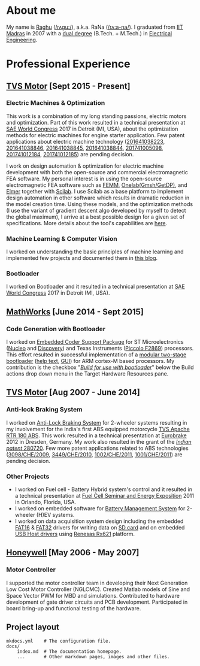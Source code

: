 # About me

My name is [Raghu](https://in.linkedin.com/in/raghunathkumar) ([/rʌgu:/](https://bitbucket.org/saras152/phdtopic/downloads/0_Raghu.wav)), a.k.a. RaNa ([/rʌ:a-na/](https://bitbucket.org/saras152/phdtopic/downloads/1_RaNa.wav)). I graduated from [IIT Madras](http://www.iitm.ac.in/) in 2007 with a [dual degree](https://www.iitm.ac.in/academic-programmes) (B.Tech. + M.Tech.) in [Electrical Engineering](http://www.ee.iitm.ac.in/). 

# Professional Experience
## [TVS Motor](https://www.tvsmotor.com/) [Sept 2015 - Present]
### Electric Machines &  Optimization
This work is a combination of my long standing passions, electric motors and optimization. Part of this work resulted in a technical presentation at [SAE World Congress](https://www.sae.org/wcx) 2017 in Detroit (MI, USA), about the optimization methods for electric machines for engine starter application. Few patent applications about electric machine technology ([201641038223](http://ipindiaservices.gov.in/PublicSearch/PublicationSearch/Search), [201641038846](http://ipindiaservices.gov.in/PublicSearch/PublicationSearch/Search), [201641038845](http://ipindiaservices.gov.in/PublicSearch/PublicationSearch/Search), [201641038844](http://ipindiaservices.gov.in/PublicSearch/PublicationSearch/Search), [201741005098](http://ipindiaservices.gov.in/PublicSearch/PublicationSearch/Search), [201741012184](http://ipindiaservices.gov.in/PublicSearch/PublicationSearch/Search), [201741012185](http://ipindiaservices.gov.in/PublicSearch/PublicationSearch/Search)) are pending decision. 

I work on design automation & optimization for electric machine development with both the open-source and commercial electromagnetic FEA software. My personal interest is in using the open-source electromagnetic FEA software such as [FEMM](http://www.femm.info/wiki/HomePage), [Onelab(Gmsh/GetDP)](http://www.onelab.info/), and [Elmer](https://www.csc.fi/web/elmer) together with [Scilab](https://www.scilab.org/). I use Scilab as a base platform to implement design automation in other software which results in dramatic reduction in the model creation time. Using these models, and the optimization methods (I use the variant of gradient descent algo developed by myself to detect the global maximum), I arrive at a best possible design for a given set of specifications. More details about the tool's capabilities are [here](https://motorrlib.gitlab.io/).
### Machine Learning & Computer Vision
I worked on understanding the basic principles of machine learning and implemented few projects and documented them in [this blog](https://saras152.github.io/). 
### Bootloader
I worked on Bootloader and it resulted in a technical presentation at [SAE World Congress](https://www.sae.org/wcx) 2017 in Detroit (MI, USA).

## [MathWorks](https://in.mathworks.com/) [June 2014 - Sept 2015]
### Code Generation with Bootloader
I worked on [Embedded Coder Support Package](https://www.mathworks.com/help/supportpkg/armcortexm/index.html) for ST Microelectronics ([Nucleo](https://www.st.com/en/evaluation-tools/stm32-mcu-nucleo.html) and [Discovery](https://www.st.com/en/evaluation-tools/stm32-mcu-discovery-kits.html)) and Texas Instruments ([Piccolo F2869](http://www.ti.com/product/TMS320F28069)) processors. This effort resulted in successful implementation of a [modular two-stage bootloader](https://bitbucket.org/saras152/bootloader/wiki/blstages) ([help text](https://in.mathworks.com/help/supportpkg/stmicroelectronicsstm32f4discovery/ref/build-for-use-with-bootloader.html), [GUI](https://in.mathworks.com/help/supportpkg/stmicroelectronicsstm32f4discovery/ref/model-configuration-parameters-for-stmicroelectronics-stm32f4-discovery-board.html)) for ARM cortex-M based processors.  My contribution is the checkbox "*[Build for use with bootloader](https://www.mathworks.com/help/supportpkg/stmicroelectronicsstm32f4discovery/ref/build-for-use-with-bootloader.html)*" below the Build actions drop down menu in the Target Hardware Resources pane. 


## [TVS Motor](https://www.tvsmotor.com/) [Aug 2007 - June 2014]
### Anti-lock Braking System
I worked on [Anti-Lock Braking System](https://en.wikipedia.org/wiki/Anti-lock_braking_system) for 2-wheeler systems resulting in my involvement for the India's first ABS equipped motorcycle [TVS Apache RTR 180 ABS](https://www.tvsapache.com/rtr-180.aspx). This work resulted in a technical presentation at [Eurobrake](https://www.eurobrake.net/) 2012 in Dresden, Germany. My work also resulted in the grant of the [*Indian patent* 280720](http://ipindiaservices.gov.in/PublicSearch/PublicationSearch/Search). Few more patent applications related to ABS technologies ([3098/CHE/2009](http://ipindiaservices.gov.in/PublicSearch/PublicationSearch/Search), [3449/CHE/2010](http://ipindiaservices.gov.in/PublicSearch/PublicationSearch/Search), [1002/CHE/2011](http://ipindiaservices.gov.in/PublicSearch/PublicationSearch/Search), [1001/CHE/2011](http://ipindiaservices.gov.in/PublicSearch/PublicationSearch/Search)) are pending decision.
### Other Projects
* I worked on Fuel cell - Battery Hybrid system's control and it resulted in a technical presentation at [Fuel Cell Seminar and Energy Exposition](https://www.fuelcellseminar.com/) 2011 in Orlando, Florida, USA. 
* I worked on embedded software for [Battery Management System](https://en.wikipedia.org/wiki/Battery_management_system) for 2-wheeler (H)EV systems. 
* I worked on data acquisition system design including the embedded [FAT16](https://bitbucket.org/saras152/filesystem_fat/wiki/FAT%2016) & [FAT32](https://bitbucket.org/saras152/filesystem_fat/wiki/Home) drivers for writing data on [SD card](https://bitbucket.org/saras152/filesystem_fat/wiki/SD%20CARD) and on embedded [USB Host drivers](https://bitbucket.org/saras152/usbhost_embedded/wiki/Home) using [Renesas Rx621](https://www.renesas.com/in/en/products/microcontrollers-microprocessors/rx/rx600/rx621-62n.html) platform.

## [Honeywell](https://www.honeywell.com/worldwide/en-in) [May 2006 - May 2007]
### Motor Controller
I supported the motor controller team in developing their Next Generation Low Cost Motor Controller (NGLCMC). Created Matlab models of Sine and Space Vector PWM for MBD and simulations. Contributed to hardware development of gate driver circuits and PCB development. Participated in board bring-up and functional testing of the hardware.

## Project layout

    mkdocs.yml    # The configuration file.
    docs/
        index.md  # The documentation homepage.
        ...       # Other markdown pages, images and other files.
